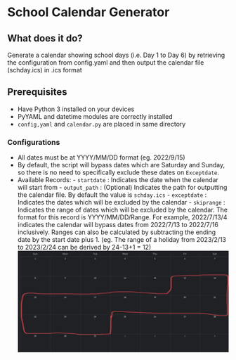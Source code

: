 # School Calendar Generator 

## What does it do?
Generate a calendar showing school days (i.e. Day 1 to Day 6) by retrieving the configuration from config.yaml and then output the calendar file (schday.ics) in .ics format

## Prerequisites 
- Have Python 3 installed on your devices 
- PyYAML and datetime modules are correctly installed 
- `config,yaml`  and `calendar.py`  are placed in same directory 

###  Configurations
- All dates must be at YYYY/MM/DD format (eg. 2022/9/15)
- By default, the script will bypass dates which are Saturday and Sunday, so there is no need to specifically exclude these dates on `Exceptdate`.
- Available Records: 
      - `startdate` : Indicates the date when the calendar will start from
      - `output_path` : (Optional) Indicates the path for outputting the calendar file. By default the value is `schday.ics`
      - `exceptdate` : Indicates the dates which will be excluded by the calendar
      - `skiprange` : Indicates the range of dates which will be excluded by the calendar. The format for this record is YYYY/MM/DD/Range. For example, 2022/7/13/4 indicates the calendar will bypass dates from 2022/7/13 to 2022/7/16 inclusively. 
         Ranges can also be calculated by subtracting the ending date by the start date plus 1. (eg. The range of a holiday from 2023/2/13 to 2023/2/24 can be derived by 24-13+1 = 12)
         ![Calendar Example](https://github.com/Marcio2536/utilities/raw/main/school/calendar.jpg)

